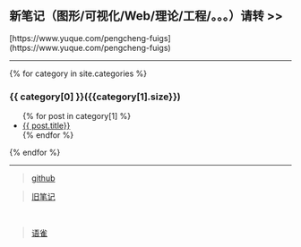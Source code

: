 <!-- Global site tag (gtag.js) - Google Analytics -->
<script async src="https://www.googletagmanager.com/gtag/js?id=G-DE96ZG1N0C"></script>
<script>
  window.dataLayer = window.dataLayer || [];
  function gtag(){dataLayer.push(arguments);}
  gtag('js', new Date());

  gtag('config', 'G-DE96ZG1N0C');
</script>

<h2> 新笔记（图形/可视化/Web/理论/工程/。。。）请转 >>  </h2>[https://www.yuque.com/pengcheng-fuigs](https://www.yuque.com/pengcheng-fuigs)

---

{% for category in site.categories %}
  <h3>{{ category[0] }}({{category[1].size}})</h3>
  <ul>
    {% for post in category[1] %}
      <li>
        <a href="{{site.baseurl}}/{{post.url}}">{{ post.title}}</a>
      </li>
    {% endfor %}
  </ul>
{% endfor %}

---

> [github](https://github.com/VirusPC)

> [旧笔记](https://github.com/VirusPC/old-notes)
<br/>

> [语雀](https://www.yuque.com/pengcheng-fuigs)


<br/>
